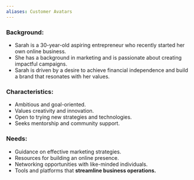 ```yaml
---
aliases: Customer Avatars
---
```

### Background:
- Sarah is a 30-year-old aspiring entrepreneur who recently started her own online business.
- She has a background in marketing and is passionate about creating impactful campaigns.
- Sarah is driven by a desire to achieve financial independence and build a brand that resonates with her values.
    
### Characteristics:
- Ambitious and goal-oriented.
- Values creativity and innovation.
- Open to trying new strategies and technologies.
- Seeks mentorship and community support.
    
### Needs:
- Guidance on effective marketing strategies.
- Resources for building an online presence.
- Networking opportunities with like-minded individuals.
- Tools and platforms that **streamline business operations.**